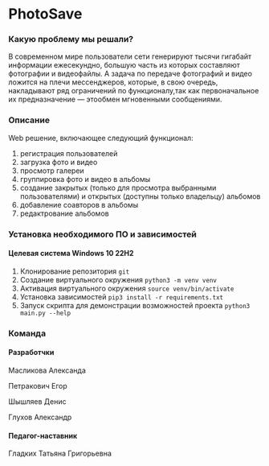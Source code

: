 <h1>PhotoSave</h1>
<h3>Какую проблему мы решали? </h3> 
<p>В современном мире пользователи сети генерируют тысячи гигабайт
информации ежесекундно, большую часть из которых составляют фотографии и
видеофайлы. А задача по передаче фотографий и видео ложится на плечи
мессенджеров, которые, в свою очередь, накладывают ряд ограничений по 
функционалу,так как первоначальное их предназначение — этообмен мгновенными сообщениями.</p>
<h3>Описание</h3>
<p>Web решение, включающее следующий функционал:</p>

1. регистрация пользователей
2. загрузка фото и видео
3. просмотр галереи 
4. группировка фото и видео в альбомы
5. создание закрытых (только для просмотра выбранными пользователями) и открытых (доступны только владельцу) альбомов 
6. добавление соавторов в альбомы
7. редактрование альбомов

<h3>Установка необходимого ПО и зависимостей</h3>
<h4>Целевая система Windows 10 22H2</h4>

1. Клонирование репозитория 
```git ```
2. Создание виртуального окружения
```python3 -m venv venv```
3. Активация виртуального окружения
```source venv/bin/activate```
4. Установка зависимостей
```pip3 install -r requirements.txt```
5. Запуск скрипта для демонстрации возможностей проекта
```python3 main.py --help```

<h3>Команда</h3>
<h4>Разработчки</h4></h4>
<p>Масликова Александа</p>
<p>Петракович Егор</p>
<p>Шышляев Денис</p>
<p>Глухов Александр</p>
<h4>Педагог-наставник</h4>
Гладких Татьяна Григорьевна

